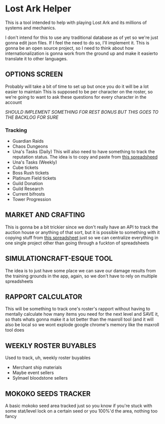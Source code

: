 # Lost Ark Helper
This is a tool intended to help with playing Lost Ark and its millions of systems and mechanics.


I don't intend for this to use any traditional database as of yet so we're just gonna edit json files. If I feel the need to do so, I'll implement it.
This is gonna be an open source project, so I need to think about how internationalization is gonna work from the ground up and make it easierto translate it to other languages.

## OPTIONS SCREEN

Probably will take a bit of time to set up but once you do it will be a lot easier to maintain
 This is supposed to be per character on the roster, so we're going to want to ask these questions for every character in the account
	
*SHOULD IMPLEMENT SOMETHING FOR REST BONUS BUT THIS GOES TO THE BACKLOG FOR SURE*
### Tracking
- Guardian Raids
- Chaos Dungeons
- Una's Tasks (Daily)
			This will also need to have something to track the reputation status. The idea is to copy and paste from [this spreadsheed](https://docs.google.com/spreadsheets/d/1pwb9TDbFGjxd1ozSmy7KTwrjk9l1d-N-9L-CW8JyH7I/edit#gid=84821778)
- Una's Tasks (Weekly)
- Cube tickets
- Boss Rush tickets
- Platinum Field tickets
- Guild Donation
- Guild Research
- Current bifrosts
- Tower Progression

## MARKET AND CRAFTING

This is gonna be a bit trickier since we don't really have an API to track the auction house or anything of that sort, but 
it is possible to something with it copying stuff from [this spreadsheet](https://docs.google.com/spreadsheets/d/1j9b5NgyM8WpiKfpfRPIgtnE5w3t2Pj0VxZi3lTZwc-U/edit#gid=0)
just so we can centralize everything in one single project other than going through a fuckton of spreadsheets

## SIMULATIONCRAFT-ESQUE TOOL

The idea is to just have some place we can save our damage results from the training grounds in the app, again, so we don't have
to rely on multiple spreadsheets

## RAPPORT CALCULATOR 

This will be something to track one's roster's rapport without having to mentally calculate how many items you need for the next level
and SAVE it, so thats whats gonna make it a lot better than the maxroll tool (and it will also be local so we wont explode google chrome's 
memory like the maxroll tool does

## WEEKLY ROSTER BUYABLES 

Used to track, uh, weekly roster buyables
- Merchant ship materials
- Maybe event sellers
- Sylmael bloodstone sellers

## MOKOKO SEEDS TRACKER

A basic mokoko seed area tracked just so you know if you're stuck with some stat/level lock on a certain seed or you 100%'d the area, nothing too fancy

